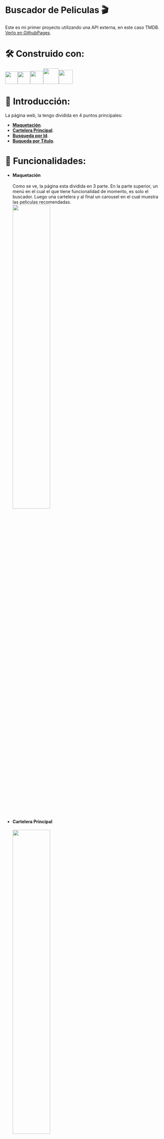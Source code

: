 <a name="top"></a>

# Buscador de Peliculas :clapper:
Este es mi primer proyecto utilizando una API externa, en este caso TMDB.
[Verlo en GithubPages](https://gianrondo91.github.io/Pelicula/).


# 🛠️ Construido con: 
<img src="https://user-images.githubusercontent.com/56218293/109397724-6d12a500-7938-11eb-8b80-fdb8db2adba2.png" width="40"><img src="https://user-images.githubusercontent.com/56218293/109397717-62f0a680-7938-11eb-80b2-851fcdfadafd.png" width="40"><img src="https://user-images.githubusercontent.com/56218293/109397728-74d24980-7938-11eb-8278-6f9b7adc0796.png" width="42"><img src="https://user-images.githubusercontent.com/56218293/109397731-7ac82a80-7938-11eb-858c-c7c151ef97b1.png" width="50"><img src="https://user-images.githubusercontent.com/56218293/109397736-83206580-7938-11eb-8908-490b5f7fb9a7.png" width="45">

# 🚀 Introducción: 
La página web, la tengo dividida en 4 puntos principales:
- [**Maquetación**](#item1).
- [**Cartelera Principal**](#item2).
- [**Busqueda por Id**](#item3).
- [**Buqueda por Titulo**](#item4).


# :book: Funcionalidades: 

- #### <a name="item1"></a>Maquetación
    Como se ve, la página esta dividida en 3 parte.
    En la parte superior, un menú en el cual el que tiene funcionalidad de momento, es solo el buscador.
    Luego una cartelera y al final un carousel en el cual muestra las peliculas recomendadas.
    </br>
    <img src="https://user-images.githubusercontent.com/56218293/109397758-a64b1500-7938-11eb-9344-22d5fe327ae6.png" width="50%">
    </br>

- #### <a name="item1"></a>Cartelera Principal
    <img src="https://user-images.githubusercontent.com/56218293/109397747-90d5eb00-7938-11eb-8682-f323cca545b1.png" width="50%">
    
    Por defecto aparece una pelicula al azar.
    ```js
    let movie = data.results[Math.floor(Math.random() * (data.results.length - 1))];
    ```
    
- #### <a name="item3"></a>Buscador por Id
    Al buscar por Id, la pelicula al ser una sola, se mostrara directamente en la cartelera principal.
    <img src="https://user-images.githubusercontent.com/56218293/109397747-90d5eb00-7938-11eb-8682-f323cca545b1.png" width="50%">

    Comprobación si hubo error al introducir el id de una pelicula.
    ```js
    if (data.success === false) {
        alert('Codigo de pelicula invalido');
        return;
    }
    ```
    Seteo el titulo, la imagen y el detalle de la pelicula buscada.
    ```js
    detailElement.querySelector('.title').innerHTML = data.title;
    detailElement.querySelector('.description').innerHTML = data.overview;
    detailElement.style.backgroundImage = `url('https://image.tmdb.org/t/p/w500${data.backdrop_path}')`;
    ```
    Convierto lo que se introduce por el input en un entero para poder luego comparar si lo que se introjudo es numero o no, se ser correcto, entonces entra en la funcion **searchMovieById**
    ```js
    let filmId = parseInt(query);

    if (!isNaN(filmId)) {
        searchMovieById(query);
        return;
    }
    ```

- #### <a name="item4"></a>Buscador por titulo
    Al hacer la busqueda por el nombre de una pelicula, la cartelera se ocultara y en lugar de esta aparecera un nuevo carousel con la busqueda hecha.
    </br>
    <img src="https://user-images.githubusercontent.com/56218293/109397750-98958f80-7938-11eb-89cc-62df91908ce5.png" width="50%">
    </br>

    Creo una variable en la cual le introduje una imagen de **Imagen no disponible**, para las peliculas que no disponian de imagenes.
    ```js
    data.results.forEach(pelicula => {
        let imagePath = 'img/no-image.png';
       if (pelicula.poster_path) {
            imagePath = `https://image.tmdb.org/t/p/w500${pelicula.poster_path}`;
        }
        carousel.innerHTML +=`<div class='film'><a href="#"><img src='${imagePath}'class='img-fluid float-end'></img></a></div>`});
     ``` 

     Ocultando la cartelera y mostrando el carousel con el resultado de la busqueda.
    ```js
    document.querySelector('.featured-movie').classList.add('hidden');
    detailElement.classList.remove('hidden');
    ```

# Licencia 📄

Este proyecto está bajo la Licencia **MIT Licence** - mira el archivo [LICENSE.md](LICENSE.md) para detalles.


[Subir](#top)
